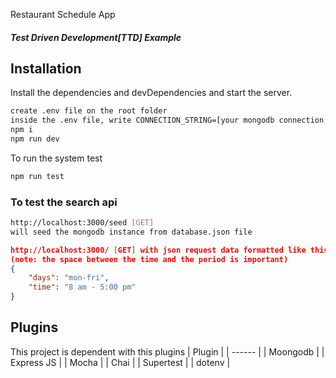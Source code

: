  Restaurant Schedule App
##### _Test Driven Development[TTD] Example_

## Installation

Install the dependencies and devDependencies and start the server.

```sh
create .env file on the root folder
inside the .env file, write CONNECTION_STRING=[your mongodb connection string]
npm i
npm run dev
```

To run the system test

```sh
npm run test
```

### To test the search api

```sh
http://localhost:3000/seed [GET]
will seed the mongodb instance from database.json file
```

```json
http://localhost:3000/ [GET] with json request data formatted like this:
(note: the space between the time and the period is important)
{
    "days": "mon-fri",
    "time": "8 am - 5:00 pm"
}
```


## Plugins
This project is dependent with this plugins
| Plugin |
| ------ | 
| Moongodb | 
| Express JS |
| Mocha |
| Chai |
| Supertest |
| dotenv |
